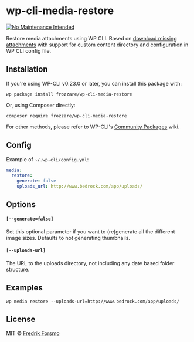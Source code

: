 # wp-cli-media-restore

[![No Maintenance Intended](http://unmaintained.tech/badge.svg)](http://unmaintained.tech/)

Restore media attachments using WP CLI. Based on [download missing attachments](https://github.com/cftp/wp-cli-download-missing-attachments) with support for custom content directory and configuration in WP CLI config file.

## Installation

If you're using WP-CLI v0.23.0 or later, you can install this package with:

```
wp package install frozzare/wp-cli-media-restore
```

Or, using Composer directly:

```
composer require frozzare/wp-cli-media-restore
```

For other methods, please refer to WP-CLI's [Community Packages](https://github.com/wp-cli/wp-cli/wiki/Community-Packages) wiki.

## Config

Example of `~/.wp-cli/config.yml`:

```yaml
media:
  restore:
    generate: false
    uploads_url: http://www.bedrock.com/app/uploads/
```

## Options

#### `[--generate=false]`
Set this optional parameter if you want to (re)generate all the different image sizes. Defaults to not generating thumbnails.

#### `[--uploads-url]`
The URL to the uploads directory, not including any date based folder structure.

## Examples

```
wp media restore --uploads-url=http://www.bedrock.com/app/uploads/
```

## License

MIT © [Fredrik Forsmo](https://github.com/frozzare)
